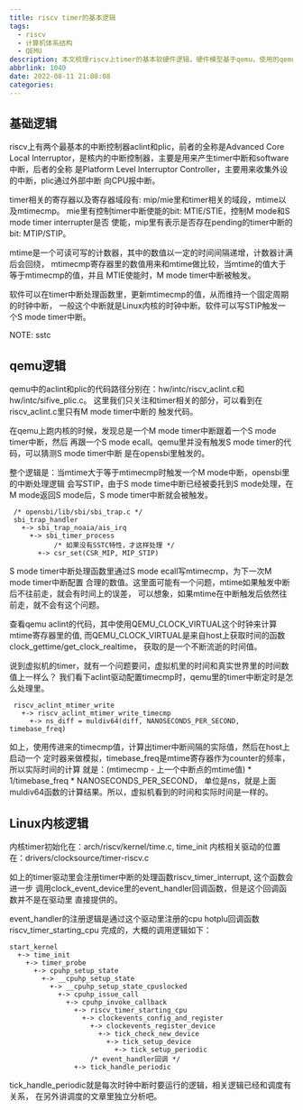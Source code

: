 ```yaml
---
title: riscv timer的基本逻辑
tags:
  - riscv
  - 计算机体系结构
  - QEMU
description: 本文梳理riscv上timer的基本软硬件逻辑，硬件模型基于qemu，使用的qemu版本是6.2.0， 内核代码分析使用的版本是v5.12-rc8。
abbrlink: 1040
date: 2022-08-11 21:08:08
categories:
---
```


基础逻辑
---------

 riscv上有两个最基本的中断控制器aclint和plic，前者的全称是Advanced Core Local
 Interruptor，是核内的中断控制器，主要是用来产生timer中断和software中断，后者的全称
 是Platform Level Interruptor Controller，主要用来收集外设的中断，plic通过外部中断
 向CPU报中断。

 timer相关的寄存器以及寄存器域段有: mip/mie里和timer相关的域段，mtime以及mtimecmp。
 mie里有控制timer中断使能的bit: MTIE/STIE，控制M mode和S mode timer interrupter是否
 使能，mip里有表示是否存在pending的timer中断的bit: MTIP/STIP。

 mtime是一个可读可写的计数器，其中的数值以一定的时间间隔递增，计数器计满后会回绕，
 mtimecmp寄存器里的数值用来和mtime做比较，当mtime的值大于等于mtimecmp的值，并且
 MTIE使能时，M mode timer中断被触发。

 软件可以在timer中断处理函数里，更新mtimecmp的值，从而维持一个固定周期的时钟中断，
 一般这个中断就是Linux内核的时钟中断。软件可以写STIP触发一个S mode timer中断。

 NOTE: sstc

qemu逻辑
---------

 qemu中的aclint和plic的代码路径分别在：hw/intc/riscv_aclint.c和hw/intc/sifive_plic.c。
 这里我们只关注和timer相关的部分，可以看到在riscv_aclint.c里只有M mode timer中断的
 触发代码。

 在qemu上跑内核的时候，发现总是一个M mode timer中断跟着一个S mode timer中断，然后
 再跟一个S mode ecall。qemu里并没有触发S mode timer的代码，可以猜测S mode timer中断
 是在opensbi里触发的。

 整个逻辑是：当mtime大于等于mtimecmp时触发一个M mode中断，opensbi里的中断处理逻辑
 会写STIP，由于S mode time中断已经被委托到S mode处理，在M mode返回S mode后，S mode
 timer中断就会被触发。
```
 /* opensbi/lib/sbi/sbi_trap.c */
 sbi_trap_handler
   +-> sbi_trap_noaia/ais_irq
     +-> sbi_timer_process
           /* 如果没有SSTC特性，才这样处理 */ 
       +-> csr_set(CSR_MIP, MIP_STIP)
```
 S mode timer中断处理函数里通过S mode ecall写mtimecmp，为下一次M mode timer中断配置
 合理的数值。这里面可能有一个问题，mtime如果触发中断后不往前走，就会有时间上的误差，
 可以想象，如果mtime在中断触发后依然往前走，就不会有这个问题。

 查看qemu aclint的代码，其中使用QEMU_CLOCK_VIRTUAL这个时钟来计算mtime寄存器里的值,
 而QEMU_CLOCK_VIRTUAL是来自host上获取时间的函数clock_gettime/get_clock_realtime，
 获取的是一个不断流逝的时间值。

 说到虚拟机的timer，就有一个问题要问，虚拟机里的时间和真实世界里的时间数值上一样么？
 我们看下aclint驱动配置timecmp时，qemu里的timer中断定时是怎么处理里。
```
 riscv_aclint_mtimer_write
   +-> riscv_aclint_mtimer_write_timecmp
     +-> ns_diff = muldiv64(diff, NANOSECONDS_PER_SECOND, timebase_freq)
```
 如上，使用传进来的timecmp值，计算出timer中断间隔的实际值，然后在host上启动一个
 定时器来做模拟，timebase_freq是mtime寄存器作为counter的频率，所以实际时间的计算
 就是：(mtimecmp - 上一个中断点的mtime值) * 1/timebase_freq * NANOSECONDS_PER_SECOND，
 单位是ns，就是上面muldiv64函数的计算结果。所以，虚拟机看到的时间和实际时间是一样的。

Linux内核逻辑
--------------

 内核timer初始化在：arch/riscv/kernel/time.c, time_init
 内核相关驱动的位置在：drivers/clocksource/timer-riscv.c

 如上的timer驱动里会注册timer中断的处理函数riscv_timer_interrupt, 这个函数会进一步
 调用clock_event_device里的event_handler回调函数，但是这个回调函数并不是在驱动里
 直接提供的。

 event_handler的注册逻辑是通过这个驱动里注册的cpu hotplu回调函数riscv_timer_starting_cpu
 完成的，大概的调用逻辑如下：
```
start_kernel
  +-> time_init
    +-> timer_probe
      +-> cpuhp_setup_state
        +-> __cpuhp_setup_state
          +-> __cpuhp_setup_state_cpuslocked
            +-> cpuhp_issue_call
              +-> cpuhp_invoke_callback
                +-> riscv_timer_starting_cpu
                  +-> clockevents_config_and_register
                    +-> clockevents_register_device
                      +-> tick_check_new_device
                        +-> tick_setup_device
                          +-> tick_setup_periodic
			        /* event_handler回调 */
			    +-> tick_handle_periodic
```
 tick_handle_periodic就是每次时钟中断时要运行的逻辑，相关逻辑已经和调度有关系，
 在另外讲调度的文章里独立分析吧。
